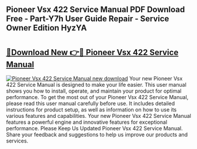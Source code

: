 ## Pioneer Vsx 422 Service Manual PDF Download Free - Part-Y7h User Guide Repair - Service Owner Edition HyzYA

# <h2><a href="http://bc74758.oget.top/?id=Pioneer+Vsx+422+Service+Manual">🔗Download New 👉🔴 Pioneer Vsx 422 Service Manual</a></h2>

[![Pioneer Vsx 422 Service Manual new download](https://i.imgur.com/5g1atiW.png)](http://bc74758.oget.top/?id=Pioneer+Vsx+422+Service+Manual)
Your new Pioneer Vsx 422 Service Manual is designed to make your life easier. This user manual shows you how to install, operate, and maintain your product for optimal performance. To get the most out of your Pioneer Vsx 422 Service Manual, please read this user manual carefully before use. It includes detailed instructions for product setup, as well as information on how to use its various features and capabilities. Your new Pioneer Vsx 422 Service Manual features a powerful engine and innovative features for exceptional performance. Please Keep Us Updated Pioneer Vsx 422 Service Manual. Share your feedback and suggestions to help us improve our products and services.
